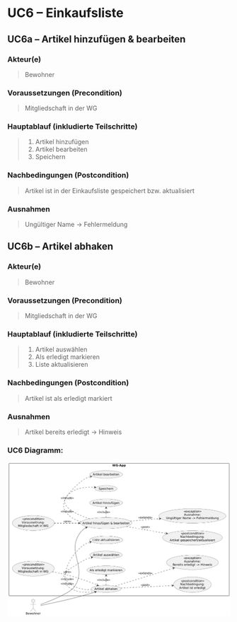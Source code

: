 # UC6 – Einkaufsliste
## UC6a – Artikel hinzufügen & bearbeiten
### Akteur(e)
> Bewohner

### Voraussetzungen (Precondition)
> Mitgliedschaft in der WG

### Hauptablauf (inkludierte Teilschritte)
> 1. Artikel hinzufügen 
> 2. Artikel bearbeiten 
> 3. Speichern


### Nachbedingungen (Postcondition)
> Artikel ist in der Einkaufsliste gespeichert bzw. aktualisiert


### Ausnahmen
> Ungültiger Name → Fehlermeldung

## UC6b – Artikel abhaken
### Akteur(e)
> Bewohner

### Voraussetzungen (Precondition)
> Mitgliedschaft in der WG

### Hauptablauf (inkludierte Teilschritte)
> 1. Artikel auswählen 
> 2. Als erledigt markieren 
> 3. Liste aktualisieren



### Nachbedingungen (Postcondition)
> Artikel ist als erledigt markiert


### Ausnahmen
> Artikel bereits erledigt → Hinweis

### UC6 Diagramm:
![UCD6.png](/docs/UMLs/Anwendungsfalldiagramme/UCD6.png)
